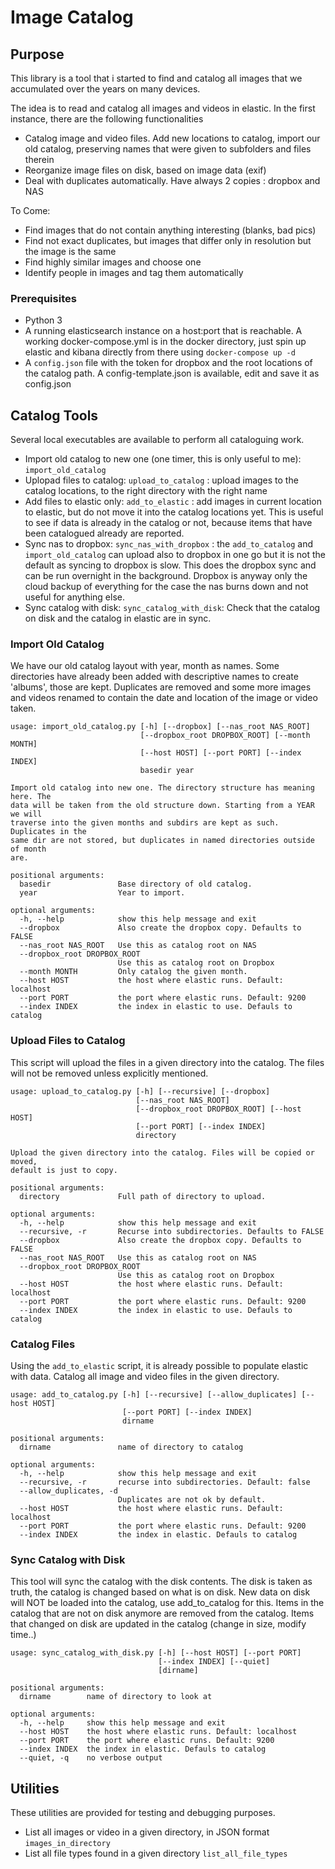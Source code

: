 # Image Catalog

## Purpose
This library is a tool that i started to find and catalog all images that
we accumulated over the years on many devices.

The idea is to read and catalog all images and videos in elastic.
In the first instance, there are the following functionalities

* Catalog image and video files. Add new locations to catalog, import our old catalog, preserving
names that were given to subfolders and files therein
* Reorganize image files on disk, based on image data (exif)
* Deal with duplicates automatically. Have always 2 copies : dropbox and NAS

To Come:
* Find images that do not contain anything interesting (blanks, bad pics)
* Find not exact duplicates, but images that differ only in resolution but the image is the same
* Find highly similar images and choose one
* Identify people in images and tag them automatically

### Prerequisites

* Python 3
* A running elasticsearch instance on a host:port that is reachable. 
A working docker-compose.yml is in the docker directory, just spin up elastic and kibana
directly from there using `docker-compose up -d`
* A `config.json` file with the token for dropbox and the root locations of the catalog path.
A config-template.json is available, edit and save it as config.json

## Catalog Tools
Several local executables are available to perform all cataloguing work.
* Import old catalog to new one (one timer, this is only useful to me): `import_old_catalog`
* Uplopad files to catalog: `upload_to_catalog`  : upload images to the catalog locations, 
to the right directory with the right name
* Add files to elastic only: `add_to_elastic`  : add images in current location to elastic, but do not 
move it into the catalog locations yet. This is useful to see if data is already in the catalog or not, 
because items that have been catalogued already are reported.
* Sync nas to dropbox: `sync_nas_with_dropbox` : the `add_to_catalog` and `import_old_catalog` can upload also to dropbox in one go but
it is not the default as syncing to dropbox is slow. This does the dropbox sync and can be run 
overnight in the background. Dropbox is anyway only the cloud backup of everything for the case the nas burns down and not useful for anything else.
* Sync catalog with disk: `sync_catalog_with_disk`: Check that the catalog on disk and the catalog in 
elastic are in sync.

### Import Old Catalog
We have our old catalog layout with year, month as names. Some directories have already been added
with descriptive names to create 'albums', those are kept. Duplicates are removed and some more images
and videos renamed to contain the date and location of the image or video taken.


```
usage: import_old_catalog.py [-h] [--dropbox] [--nas_root NAS_ROOT]
                             [--dropbox_root DROPBOX_ROOT] [--month MONTH]
                             [--host HOST] [--port PORT] [--index INDEX]
                             basedir year

Import old catalog into new one. The directory structure has meaning here. The
data will be taken from the old structure down. Starting from a YEAR we will
traverse into the given months and subdirs are kept as such. Duplicates in the
same dir are not stored, but duplicates in named directories outside of month
are.

positional arguments:
  basedir               Base directory of old catalog.
  year                  Year to import.

optional arguments:
  -h, --help            show this help message and exit
  --dropbox             Also create the dropbox copy. Defaults to FALSE
  --nas_root NAS_ROOT   Use this as catalog root on NAS
  --dropbox_root DROPBOX_ROOT
                        Use this as catalog root on Dropbox
  --month MONTH         Only catalog the given month.
  --host HOST           the host where elastic runs. Default: localhost
  --port PORT           the port where elastic runs. Default: 9200
  --index INDEX         the index in elastic to use. Defauls to catalog

```

### Upload Files to Catalog
This script will upload the files in a given directory into the catalog. The files
will not be removed unless explicitly mentioned.
```
usage: upload_to_catalog.py [-h] [--recursive] [--dropbox]
                            [--nas_root NAS_ROOT]
                            [--dropbox_root DROPBOX_ROOT] [--host HOST]
                            [--port PORT] [--index INDEX]
                            directory

Upload the given directory into the catalog. Files will be copied or moved,
default is just to copy.

positional arguments:
  directory             Full path of directory to upload.

optional arguments:
  -h, --help            show this help message and exit
  --recursive, -r       Recurse into subdirectories. Defaults to FALSE
  --dropbox             Also create the dropbox copy. Defaults to FALSE
  --nas_root NAS_ROOT   Use this as catalog root on NAS
  --dropbox_root DROPBOX_ROOT
                        Use this as catalog root on Dropbox
  --host HOST           the host where elastic runs. Default: localhost
  --port PORT           the port where elastic runs. Default: 9200
  --index INDEX         the index in elastic to use. Defauls to catalog
```

### Catalog Files

Using the `add_to_elastic` script, it is already possible to populate elastic with data.
Catalog all image and video files in the given directory.

```
usage: add_to_catalog.py [-h] [--recursive] [--allow_duplicates] [--host HOST]
                         [--port PORT] [--index INDEX]
                         dirname

positional arguments:
  dirname               name of directory to catalog

optional arguments:
  -h, --help            show this help message and exit
  --recursive, -r       recurse into subdirectories. Default: false
  --allow_duplicates, -d
                        Duplicates are not ok by default.
  --host HOST           the host where elastic runs. Default: localhost
  --port PORT           the port where elastic runs. Default: 9200
  --index INDEX         the index in elastic. Defauls to catalog
```

### Sync Catalog with Disk
This tool will sync the catalog with the disk contents. The disk is taken as
truth, the catalog is changed based on what is on disk. New data on disk will
NOT be loaded into the catalog, use add_to_catalog for this. Items in the
catalog that are not on disk anymore are removed from the catalog. Items that
changed on disk are updated in the catalog (change in size, modify time..)

```
usage: sync_catalog_with_disk.py [-h] [--host HOST] [--port PORT]
                                 [--index INDEX] [--quiet]
                                 [dirname]

positional arguments:
  dirname        name of directory to look at

optional arguments:
  -h, --help     show this help message and exit
  --host HOST    the host where elastic runs. Default: localhost
  --port PORT    the port where elastic runs. Default: 9200
  --index INDEX  the index in elastic. Defauls to catalog
  --quiet, -q    no verbose output
```

## Utilities
These utilities are provided for testing and debugging purposes.

* List all images or video in a given directory, in JSON format `images_in_directory`
* List all file types found in a given directory `list_all_file_types`